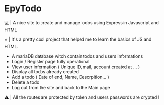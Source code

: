# EpyTodo
💻 | A nice site to create and manage todos using Express in Javascript and HTML

⭐ | It's a pretty cool project that helped me to learn the basics of JS and HTML.

- A mariaDB database witch contain todos and users informations
- Login / Register page fully operational
- View user information ( Unique ID, mail, account created at ... )
- Display all todos already created
- Add a todo ( Date of end, Name, Descrpition... )
- Delete a todo
- Log out from the site and back to the Main page

⚠️ | All the routes are protected by token and users passwords are crypted !
